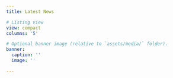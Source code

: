 ```yaml
---
title: Latest News

# Listing view
view: compact
columns: '5'

# Optional banner image (relative to `assets/media/` folder).
banner:
  caption: ''
  image: ''

---
```

